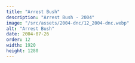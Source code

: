 ```yaml
---
title: "Arrest Bush"
description: "Arrest Bush - 2004"
image: "/src/assets/2004-dnc/12_2004-dnc.webp"
alt: "Arrest Bush"
date: 2004-07-26
order: 12
width: 1920
height: 1280
---
```

